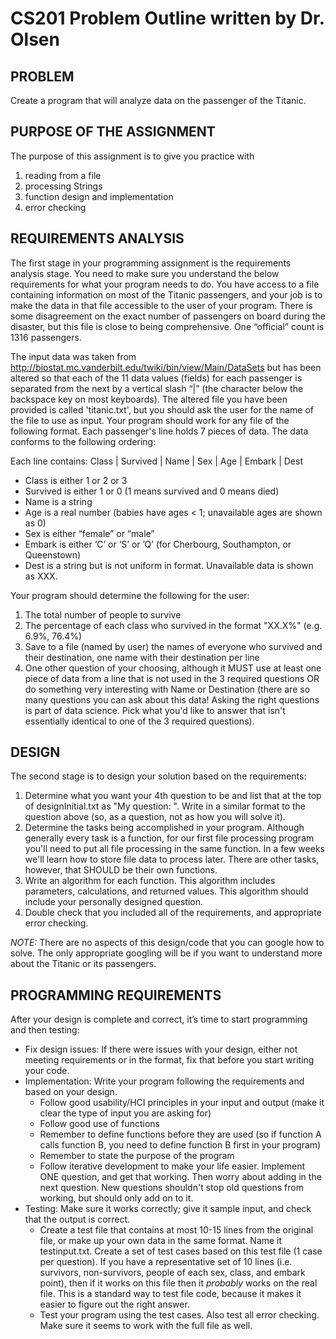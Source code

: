 # CS201 Problem Outline written by Dr. Olsen

## PROBLEM 
Create a program that will analyze data on the passenger of the Titanic. 

## PURPOSE OF THE ASSIGNMENT
The purpose of this assignment is to give you practice with

1. reading from a file
2. processing Strings
3. function design and implementation
4. error checking

## REQUIREMENTS ANALYSIS
The first stage in your programming assignment is the requirements analysis stage.
 You need to make sure you understand the below requirements for what your program needs to do. You have access to
 a file containing information on most of the Titanic passengers, and your job is to make the data in that file
 accessible to the user of your program.  There is some disagreement on the exact number of passengers on board during
 the disaster, but this file is close to being comprehensive. One “official” count is 1316 passengers.

The input data was taken from http://biostat.mc.vanderbilt.edu/twiki/bin/view/Main/DataSets but has been altered
so that each of the 11 data values (fields) for each passenger is separated from the next by a vertical slash “|”
(the character below the backspace key on most keyboards).  The altered file you have been provided is called
'titanic.txt', but you should ask the user for the name of the file to use as input. Your program should work for any
 file of the following format.  Each passenger's line holds 7 pieces of data.  The data conforms to the following ordering:

Each line contains: Class | Survived | Name |  Sex | Age | Embark | Dest  
* Class is either 1 or 2 or 3  
* Survived is either 1 or 0  (1 means survived and 0 means died)  
* Name is a string  
* Age is a real number  (babies have ages < 1; unavailable ages are shown as 0)  
* Sex is either “female” or “male”  
* Embark is either ‘C’ or ‘S’ or ’Q’  (for Cherbourg, Southampton, or Queenstown)  
* Dest is a string but is not uniform in format. Unavailable data is shown as XXX.  

Your program should determine the following for the user:

1. The total number of people to survive
2. The percentage of each class who survived in the format "XX.X%" (e.g. 6.9%, 76.4%) 
3. Save to a file (named by user) the names of everyone who survived and their destination, one name with their destination per line
4. One other question of your choosing, although it MUST use at least one piece of data from a line that is not used
in the 3 required questions OR do something very interesting with Name or Destination (there are so many questions you
can ask about this data! Asking the right questions is part of data science. Pick what you'd like to answer that isn't
essentially identical to one of the 3 required questions).

## DESIGN
The second stage is to design your solution based on the requirements:

1. Determine what you want your 4th question to be and list that at the top of designInitial.txt as "My question: ".
 Write in a similar format to the question above (so, as a question, not as how you will solve it).
2. Determine the tasks being accomplished in your program. Although generally every task is a function, for our first
 file processing program you'll need to put all file processing in the same function. In a few weeks we'll learn how to
 store file data to process later. There are other tasks, however, that SHOULD be their own functions.
3. Write an algorithm for each function. This algorithm includes parameters, calculations, and returned values.
This algorithm should include your personally designed question.
4. Double check that you included all of the requirements, and appropriate error checking.

*NOTE:* There are no aspects of this design/code that you can google how to solve. The only appropriate googling will
 be if you want to understand more about the Titanic or its passengers.


## PROGRAMMING REQUIREMENTS
After your design is complete and correct, it’s time to start programming and then testing:

* Fix design issues: If there were issues with your design, either not meeting requirements or in the format, fix that
before you start writing your code.
* Implementation: Write your program following the requirements and based on your design.
  * Follow good usability/HCI principles in your input and output (make it clear the type of input you are asking for)
  * Follow good use of functions
  * Remember to define functions before they are used (so if function A calls function B, you need to define function
  B first in your program)
  * Remember to state the purpose of the program
  * Follow iterative development to make your life easier. Implement ONE question, and get that working. Then worry
   about adding in the next question. New questions shouldn't stop old questions from working, but should only add on to it.
* Testing: Make sure it works correctly; give it sample input, and check that the output is correct.
  * Create a test file that contains at most 10-15 lines from the original file, or make up your own data in the same
  format. Name it testinput.txt. Create a set of test cases based on this test file (1 case per question). If you have
   a representative set of 10 lines (i.e. survivors, non-survivors, people of each sex, class, and embark point), then
    if it works on this file then it *probably* works on the real file. This is a standard way to test file code, because
     it makes it easier to figure out the right answer.
  * Test your program using the test cases. Also test all error checking. Make sure it seems to work with the full file as well.

